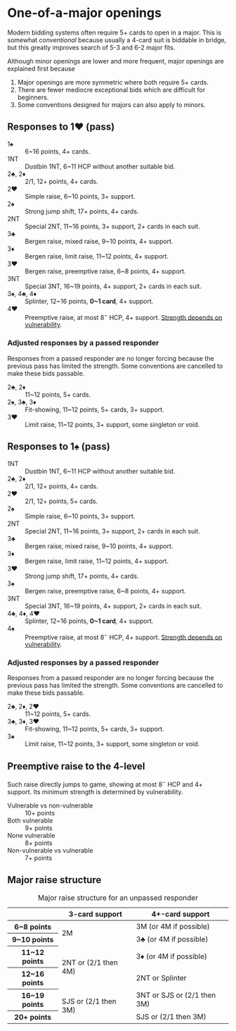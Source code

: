 One-of-a-major openings
=======================
Modern bidding systems often require 5+ cards to open in a major.  This is
somewhat *conventional* because usually a 4-card suit is biddable in bridge,
but this greatly improves search of 5-3 and 6-2 major fits.

Although minor openings are lower and more frequent, major openings are
explained first because

1. Major openings are more symmetric where both require 5+ cards.
2. There are fewer mediocre exceptional bids which are difficult for beginners.
3. Some conventions designed for majors can also apply to minors.

Responses to 1♥ (pass)
----------------------
<dl>
<dt>1♠</dt>
<dd>6~16 points, 4+ cards.</dd>

<dt>1NT</dt>
<dd>Dustbin 1NT, 6~11 HCP without another suitable bid.</dd>

<dt>2♣, 2♦</dt>
<dd>2/1, 12+ points, 4+ cards.</dd>

<dt>2♥</dt>
<dd>Simple raise, 6~10 points, 3+ support.</dd>

<dt>2♠</dt>
<dd>Strong jump shift, 17+ points, 4+ cards.</dd>

<dt>2NT</dt>
<dd>Special 2NT, 11~16 points, 3+ support, 2+ cards in each suit.</dd>

<dt>3♣</dt>
<dd>Bergen raise, mixed raise, 9~10 points, 4+ support.</dd>

<dt>3♦</dt>
<dd>Bergen raise, limit raise, 11~12 points, 4+ support.</dd>

<dt>3♥</dt>
<dd>Bergen raise, preemptive raise, 6~8 points, 4+ support.</dd>

<dt>3NT</dt>
<dd>Special 3NT, 16~19 points, 4+ support, 2+ cards in each suit.</dd>

<dt>3♠, 4♣, 4♦</dt>
<dd>Splinter, 12~16 points, <strong>0~1 card</strong>, 4+ support.</dd>

<dt>4♥</dt>
<dd>
  Preemptive raise, at most 8<sup>&minus;</sup> HCP, 4+ support.
  <a href="#preemptive-raise-to-the-4-level">Strength depends on vulnerability</a>.
</dd>
</dl>

### Adjusted responses by a passed responder ###
Responses from a passed responder are no longer forcing because the previous
pass has limited the strength.  Some conventions are cancelled to make these
bids passable.

<dl>
  <dt>2♣, 2♦</dt>
  <dd>11~12 points, 5+ cards.</dd>

  <dt>2♠, 3♣, 3♦</dt>
  <dd>Fit-showing, 11~12 points, 5+ cards, 3+ support.</dd>

  <dt>3♥</dt>
  <dd>Limit raise, 11~12 points, 3+ support, some singleton or void.</dd>
</dl>

Responses to 1♠ (pass)
----------------------
<dl>
<dt>1NT</dt>
<dd>Dustbin 1NT, 6~11 HCP without another suitable bid.</dd>

<dt>2♣, 2♦</dt>
<dd>2/1, 12+ points, 4+ cards.</dd>

<dt>2♥</dt>
<dd>2/1, 12+ points, 5+ cards.</dd>

<dt>2♠</dt>
<dd>Simple raise, 6~10 points, 3+ support.</dd>

<dt>2NT</dt>
<dd>Special 2NT, 11~16 points, 3+ support, 2+ cards in each suit.</dd>

<dt>3♣</dt>
<dd>Bergen raise, mixed raise, 9~10 points, 4+ support.</dd>

<dt>3♦</dt>
<dd>Bergen raise, limit raise, 11~12 points, 4+ support.</dd>

<dt>3♥</dt>
<dd>Strong jump shift, 17+ points, 4+ cards.</dd>

<dt>3♠</dt>
<dd>Bergen raise, preemptive raise, 6~8 points, 4+ support.</dd>

<dt>3NT</dt>
<dd>Special 3NT, 16~19 points, 4+ support, 2+ cards in each suit.</dd>

<dt>4♣, 4♦, 4♥</dt>
<dd>Splinter, 12~16 points, <strong>0~1 card</strong>, 4+ support.</dd>

<dt>4♠</dt>
<dd>
  Preemptive raise, at most 8<sup>&minus;</sup> HCP, 4+ support.
  <a href="#preemptive-raise-to-the-4-level">Strength depends on vulnerability</a>.
</dd>
</dl>

### Adjusted responses by a passed responder ###
Responses from a passed responder are no longer forcing because the previous
pass has limited the strength.  Some conventions are cancelled to make these
bids passable.

<dl>
  <dt>2♣, 2♦, 2♥</dt>
  <dd>11~12 points, 5+ cards.</dd>

  <dt>3♣, 3♦, 3♥</dt>
  <dd>Fit-showing, 11~12 points, 5+ cards, 3+ support.</dd>

  <dt>3♠</dt>
  <dd>Limit raise, 11~12 points, 3+ support, some singleton or void.</dd>
</dl>

Preemptive raise to the 4-level
-------------------------------
Such raise directly jumps to game, showing at most 8<sup>&minus;</sup> HCP and
4+ support.  Its minimum strength is determined by vulnerability.

<dl>
  <dt>Vulnerable vs non-vulnerable</dt>
  <dd>10+ points</dd>

  <dt>Both vulnerable</dt>
  <dd>9+ points</dd>

  <dt>None vulnerable</dt>
  <dd>8+ points</dd>

  <dt>Non-vulnerable vs vulnerable</dt>
  <dd>7+ points</dd>
</dl>

Major raise structure
---------------------
<table>
<caption>Major raise structure for an unpassed responder</caption>
<thead>
<tr><th></th><th>3-card support</th><th>4+-card support</th></tr>
</thead>
<tbody>
<tr><th> 6~8 points</th>  <td rowspan="2">2M</td>                   <td>3M (or 4M if possible)</td></tr>
<tr><th> 9~10 points</th>                                           <td>3♣ (or 4M if possible)</td></tr>
<tr><th>11~12 points</th> <td rowspan="2">2NT or (2/1 then 4M)</td> <td>3♦ (or 4M if possible)</td></tr>
<tr><th>12~16 points</th>                                           <td>2NT or Splinter</td></tr>
<tr><th>16~19 points</th> <td rowspan="2">SJS or (2/1 then 3M)</td> <td>3NT or SJS or (2/1 then 3M)</td></tr>
<tr><th>20+ points</th>                                             <td>SJS or (2/1 then 3M)</td></tr>
</tbody>
</table>
